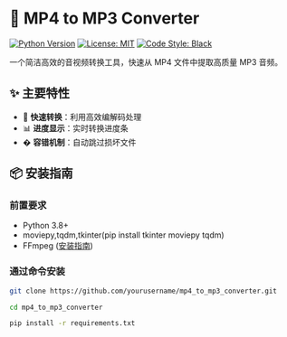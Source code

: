 # 🎵 MP4 to MP3 Converter

[![Python Version](https://img.shields.io/badge/Python-3.8%2B-blue.svg)](https://www.python.org/)
[![License: MIT](https://img.shields.io/badge/License-MIT-yellow.svg)](https://opensource.org/licenses/MIT)
[![Code Style: Black](https://img.shields.io/badge/code%20style-black-000000.svg)](https://github.com/psf/black)

一个简洁高效的音视频转换工具，快速从 MP4 文件中提取高质量 MP3 音频。



## ✨ 主要特性

- 🚀 **快速转换**：利用高效编解码处理
- 📊 **进度显示**：实时转换进度条
- � **容错机制**：自动跳过损坏文件

## 📦 安装指南

### 前置要求
- Python 3.8+
- moviepy,tqdm,tkinter(pip install tkinter moviepy tqdm)
- FFmpeg ([安装指南](https://ffmpeg.org/download.html))

### 通过命令安装
```bash
git clone https://github.com/yourusername/mp4_to_mp3_converter.git  
```
```bash
cd mp4_to_mp3_converter
```
```bash
pip install -r requirements.txt
```

